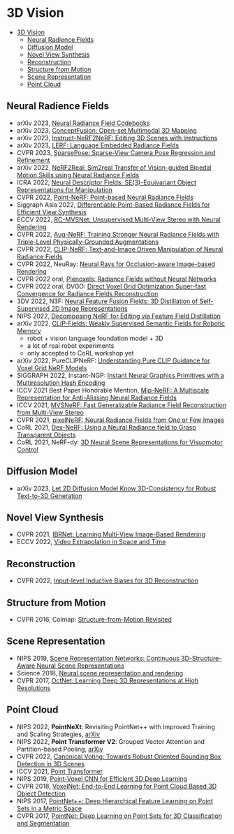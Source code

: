 # 3D Vision

- [3D Vision](#3d-vision)
  - [Neural Radience Fields](#neural-radience-fields)
  - [Diffusion Model](#diffusion-model)
  - [Novel View Synthesis](#novel-view-synthesis)
  - [Reconstruction](#reconstruction)
  - [Structure from Motion](#structure-from-motion)
  - [Scene Representation](#scene-representation)
  - [Point Cloud](#point-cloud)

## Neural Radience Fields
- arXiv 2023, [Neural Radiance Field Codebooks](https://arxiv.org/abs/2301.04101)
- arXiv 2023, [ConceptFusion: Open-set Multimodal 3D Mapping](https://concept-fusion.github.io/)
- arXiv 2023, [Instruct-NeRF2NeRF: Editing 3D Scenes with Instructions](https://instruct-nerf2nerf.github.io/)
- arXiv 2023, [LERF: Language Embedded Radiance Fields ](https://www.lerf.io/)
- CVPR 2023, [SparsePose: Sparse-View Camera Pose Regression and Refinement](https://arxiv.org/abs/2211.16991)
- arXiv 2022, [NeRF2Real: Sim2real Transfer of Vision-guided Bipedal Motion Skills using Neural Radiance Fields](https://arxiv.org/abs/2210.04932)
- ICRA 2022, [Neural Descriptor Fields: SE(3)-Equivariant Object Representations for Manipulation](https://yilundu.github.io/ndf/)
- CVPR 2022, [Point-NeRF: Point-based Neural Radiance Fields](https://xharlie.github.io/projects/project_sites/pointnerf/index.html)
- Siggraph Asia 2022, [Differentiable Point-Based Radiance Fields for Efficient View Synthesis](https://arxiv.org/abs/2205.14330)
- ECCV 2022, [RC-MVSNet: Unsupervised Multi-View Stereo with Neural Rendering](https://boese0601.github.io/rc-mvsnet/)
- CVPR 2022, [Aug-NeRF: Training Stronger Neural Radiance Fields with Triple-Level Physically-Grounded Augmentations](https://arxiv.org/abs/2207.01164)
- CVPR 2022, [CLIP-NeRF: Text-and-Image Driven Manipulation of Neural Radiance Fields](https://cassiepython.github.io/clipnerf/)
- CVPR 2022, NeuRay: [Neural Rays for Occlusion-aware Image-based Rendering](https://liuyuan-pal.github.io/NeuRay/)
- CVPR 2022 oral, [Plenoxels: Radiance Fields without Neural Networks](https://alexyu.net/plenoxels/)
- CVPR 2022 oral, DVGO: [Direct Voxel Grid Optimization Super-fast Convergence for Radiance Fields Reconstruction](https://sunset1995.github.io/dvgo/)
- 3DV 2022, N3F: [Neural Feature Fusion Fields: 3D Distillation of Self-Supervised 2D Image Representations](https://www.robots.ox.ac.uk/~vadim/n3f/)
- NIPS 2022, [Decomposing NeRF for Editing via Feature Field Distillation](https://pfnet-research.github.io/distilled-feature-fields/)
- arXiv 2022, [CLIP-Fields: Weakly Supervised Semantic Fields for Robotic Memory](https://mahis.life/clip-fields/)
  - robot + vision language foundation model + 3D
  - a lot of real robot experiments
  - only accepted to CoRL workshop yet
- arXiv 2022, PureCLIPNeRF: [Understanding Pure CLIP Guidance for Voxel Grid NeRF Models](https://hanhung.github.io/PureCLIPNeRF/)
- SIGGRAPH 2022, Instant-NGP: [Instant Neural Graphics Primitives with a Multiresolution Hash Encoding](https://nvlabs.github.io/instant-ngp/)
- ICCV 2021 Best Paper Honorable Mention, [Mip-NeRF: A Multiscale Representation for Anti-Aliasing Neural Radiance Fields](https://jonbarron.info/mipnerf/)
- ICCV 2021, [MVSNeRF: Fast Generalizable Radiance Field Reconstruction from Multi-View Stereo](https://apchenstu.github.io/mvsnerf/)
- CVPR 2021, [pixelNeRF: Neural Radiance Fields from One or Few Images](http://alexyu.net/pixelnerf/)
- CoRL 2021, [Dex-NeRF: Using a Neural Radiance field to Grasp Transparent Objects](https://sites.google.com/view/dex-nerf)
- CoRL 2021, NeRF-dy: [3D Neural Scene Representations for Visuomotor Control](https://3d-representation-learning.github.io/nerf-dy/) 

## Diffusion Model
- arXiv 2023, [Let 2D Diffusion Model Know 3D-Consistency for Robust Text-to-3D Generation](https://arxiv.org/abs/2303.07937)

## Novel View Synthesis
- CVPR 2021, [IBRNet: Learning Multi-View Image-Based Rendering](https://ibrnet.github.io/)
- ECCV 2022, [Video Extrapolation in Space and Time](https://cs.stanford.edu/~yzzhang/projects/vest/)


## Reconstruction
- CVPR 2022, [Input-level Inductive Biases for 3D Reconstruction](https://openaccess.thecvf.com/content/CVPR2022/html/Yifan_Input-Level_Inductive_Biases_for_3D_Reconstruction_CVPR_2022_paper.html)

## Structure from Motion
- CVPR 2016, Colmap: [Structure-from-Motion Revisited](https://www.cv-foundation.org/openaccess/content_cvpr_2016/html/Schonberger_Structure-From-Motion_Revisited_CVPR_2016_paper.html)

## Scene Representation
- NIPS 2019, [Scene Representation Networks: Continuous 3D-Structure-Aware Neural Scene Representations](https://www.vincentsitzmann.com/srns/)
- Science 2018, [Neural scene representation and rendering](https://www.science.org/doi/full/10.1126/science.aar6170?casa_token=mMOPfU38pmUAAAAA%3Ag3g42rBQjGlg3KHpMP-VsHICITTy3-mzZHkG0K4iKf3d8rnv7vXH8GUYhkdYrvzD5S7PymCod4C5WZDR)
- CVPR 2017, [OctNet: Learning Deep 3D Representations at High Resolutions](https://arxiv.org/abs/1611.05009)

## Point Cloud
- NIPS 2022, **PointNeXt**: Revisiting PointNet++ with Improved Training and Scaling Strategies, [arXiv](https://arxiv.org/abs/2206.04670)
- NIPS 2022, **Point Transformer V2**: Grouped Vector Attention and Partition-based Pooling, [arXiv](https://arxiv.org/abs/2210.05666)
- CVPR 2022, [Canonical Voting: Towards Robust Oriented Bounding Box Detection in 3D Scenes](https://openaccess.thecvf.com/content/CVPR2022/html/You_Canonical_Voting_Towards_Robust_Oriented_Bounding_Box_Detection_in_3D_CVPR_2022_paper.html)
- ICCV 2021, [Point Transformer](https://arxiv.org/abs/2012.09164)
- NIPS 2019, [Point-Voxel CNN for Efficient 3D Deep Learning](https://pvcnn.mit.edu/)
- CVPR 2018, [VoxelNet: End-to-End Learning for Point Cloud Based 3D Object Detection](https://openaccess.thecvf.com/content_cvpr_2018/html/Zhou_VoxelNet_End-to-End_Learning_CVPR_2018_paper.html)
- NIPS 2017, [PointNet++: Deep Hierarchical Feature Learning on Point Sets in a Metric Space](https://proceedings.neurips.cc/paper/2017/hash/d8bf84be3800d12f74d8b05e9b89836f-Abstract.html)
- CVPR 2017, [PointNet: Deep Learning on Point Sets for 3D Classification and Segmentation](https://arxiv.org/abs/1612.00593)